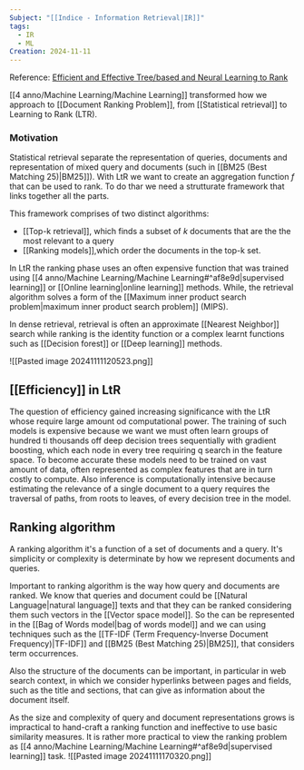 ```yaml
---
Subject: "[[Indice - Information Retrieval|IR]]"
tags:
  - IR
  - ML
Creation: 2024-11-11
---
```

Reference: [Efficient and Effective Tree/based and Neural Learning to Rank](https://arxiv.org/pdf/2305.08680)

[[4 anno/Machine Learning/Machine Learning]] transformed how we approach to [[Document Ranking Problem]], from [[Statistical retrieval]] to Learning to Rank (LTR).

### Motivation
Statistical retrieval separate the representation of queries, documents and representation of mixed query and documents (such in [[BM25 (Best Matching 25)|BM25]]). With LtR we want to create an aggregation function $f$ that can be used to rank.
To do thar we need a strutturate framework that links together all the parts.

This framework comprises of two distinct algorithms:
- [[Top-k retrieval]], which finds a subset of $k$ documents that are the the most relevant to a query
- [[Ranking models]],which order the documents in the top-k set.

In LtR the ranking phase uses an often expensive function that was trained using [[4 anno/Machine Learning/Machine Learning#^af8e9d|supervised learning]] or [[Online learning|online learning]] methods.
While, the retrieval algorithm solves a form of the [[Maximum inner product search problem|maximum inner product search problem]] (MIPS). 

In dense retrieval, retrieval is often an approximate [[Nearest Neighbor]] search while ranking is the identity function or a complex learnt functions such as [[Decision forest]] or [[Deep learning]] methods.

![[Pasted image 20241111120523.png]]


## [[Efficiency]] in LtR

The question of efficiency gained increasing significance with the LtR whose require large amount od computational power.
The training of such models is expensive because we want we must often learn groups of hundred ti thousands off deep decision trees sequentially with gradient boosting, which each node in every tree requiring q search in the feature space. To become accurate these models need to be trained on vast amount of data, often represented as complex features that are in turn costly to compute. Also inference is computationally intensive because estimating the relevance of a single document to a query requires the traversal of paths, from roots to leaves, of every decision tree in the model.

## Ranking algorithm

A ranking algorithm it's a function of a set of documents and a query. It's simplicity or complexity is determinate by how we represent documents and queries.

Important to ranking algorithm is the way how query and documents are ranked. We know that queries and document could be [[Natural Language|natural language]] texts and that they can be ranked considering them such vectors in the [[Vector space model]]. So the can be represented in the [[Bag of Words model|bag of words model]] and we can using techniques such as the [[TF-IDF (Term Frequency-Inverse Document Frequency)|TF-IDF]] and [[BM25 (Best Matching 25)|BM25]], that considers term occurrences. 

Also the structure of the documents can be important, in particular in web search context, in which we consider hyperlinks between pages and fields, such as the title and sections, that can give as information about the document itself.

As the size and complexity of query and document representations grows is impractical to hand-craft a ranking function and ineffective to use basic similarity measures.
It is rather more practical to view the ranking problem as [[4 anno/Machine Learning/Machine Learning#^af8e9d|supervised learning]] task. 
![[Pasted image 20241111170320.png]]
